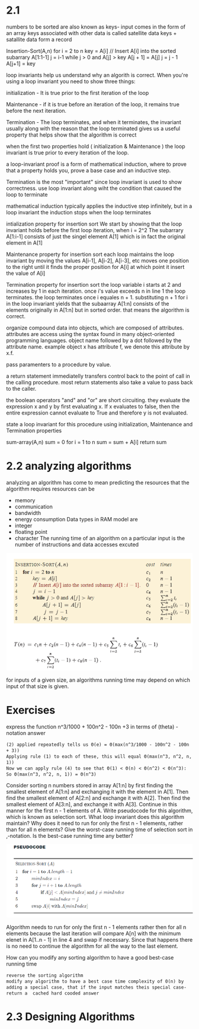 # 2.1
numbers to be sorted are also known as keys-
input comes in the form of an array
keys associated with other data is called satellite data
keys + satallite data form a record

Insertion-Sort(A,n)
for i = 2 to n
    key = A[i]
    // Insert A[i] into the sorted subarrary A[1:1-1]
    j = i-1
    while j > 0 and A[j] > key
        A[j + 1] = A[j]
        j = j - 1
        A[j+1] = key

loop invariants help us understand why an algorith is correct. When you're using a loop invariant you need to show three things:

initialization - It is true prior to the first iteration of the loop

Maintenance - if it is true before an iteration of the loop, it remains true before the next iteration.

Termination - The loop terminates, and when it terminates, the invariant usually along with the reason that the loop terminated gives us a useful property that helps show that the algorithm is correct 

when the first two properties hold ( initialization & Maintenance ) the loop invariant is true prior to every iteration of the loop. 

a loop-invariant proof is a form of mathematical induction, where to prove that a property holds you, prove a base case and an inductive step. 

Termination is the most "important" since loop invariant is used to show correctness. use loop invariant along wiht the condition that caused the loop to terminate 

mathematical induction typically applies the inductive step infinitely, but in a loop invariant the induction stops when the loop terminates

intialization property for insertion sort
We start  by showing  that the loop  invariant  holds  before  the first 
loop iteration, when i = 2^2 The subarrary A[1:i-1] consists of just the singel element A[1] which is in fact the original element in A[1]

Maintenance property for insertion sort 
each loop maintains the loop invariant by moving the values 
A[i-1], A[i-2], A[i-3], etc moves one position to the right until it finds the proper position for A[i] at which point it insert the value of A[i]

Termination property for insertion sort
the loop variable i starts at 2 and increases by 1 in each iteration. once i's value exceeds n in line 1 the loop terminates. 
the loop terminates once i equales n + 1. substituting n + 1 for i  in the loop invariant yields that the subaarray A[1:n] consists of the elements originally in A[1:n] but in sorted order. that means the algorithm is correct.

organize compound data into objects, which are composed of attributes.
attributes are access using the syntax found in many object-oriented programming languages. object name followed by a dot followed by the attribute name. example object x has attribute f, we denote this attribute by x.f.

pass paramenters to a procedure by value.

a return statement immediatelly transfers control back to the point of call in the calling procedure. most return statements also take a value to pass back to the caller. 

the boolean operators "and" and "or" are short circuiting. they evaluate the expression x and y by first evaluating x. If x evaluates to false, then the entire expression cannot evaluate to True and therefore y is not evaluated. 

state a loop invariant for this procedure using initialization, Maintenance and Termination properties

sum-array(A,n)
    sum = 0
    for i = 1 to n
        sum = sum + A[i]
    return sum

# 2.2 analyzing algorithms
 analyzing an algorithm has come to mean predicting the resources that the algorithm requires
resources can be
- memory
- communication 
- bandwidth
- energy consumption
Data types in RAM model are
- integer
- floating point
- character
The running time of an algorithm on a particular input is the number of instructions and data accesses excuted 

![alt text](image.png)

for inputs of a given size, an algorithms running time may depend on which input of that size is given. 

# Exercises
express the function n^3/1000 + 100n^2 - 100n +3 in terms of (theta) - notation 
answer 
 
 ```
 (2) applied repeatedly tells us Θ(e) = Θ(max(n^3/1000 - 100n^2 - 100n + 3))
 Applying rule (1) to each of these, this will equal Θ(max(n^3, n^2, n, 1))
 Now we can apply rule (4) to see that Θ(1) < Θ(n) < Θ(n^2) < Θ(n^3):
 So Θ(max(n^3, n^2, n, 1)) = Θ(n^3)
 ```

Consider sorting n  numbers stored in array A[1:n] by  first  finding  the  smallest element of A[1:n] and exchanging it with the element in A[1].  Then  find  the smallest element of  A[2:n] and exchange it with A[2].  Then  find  the  smallest element of A[3:n], and exchange it with A[3].  Continue in this manner for the first n - 1 elements of A.  Write pseudocode for this algorithm, which is known 
as selection sort.  What loop invariant does this algorithm maintain?  Why does  it 
need to run for only the first n - 1 elements, rather than for all n elements?  Give the worst-case  running  time of  selection  sort  in  ‚-notation.  Is  the  best-case  running  time any better?
 
![alt text](image-1.png)

Algorithm needs to run for only the first n - 1 elements rather then for all n elements because the last iteration will compare A[n] with the minimum elenet in A[1..n - 1] in line 4 and swap if necessary. Since that happens there is no need to continue the algorithm for all the way to the last element. 

How can you modify any sorting algorithm to have a good best-case running time
```
reverse the sorting algorithm
modify any algorithm to have a best case time complexity of 0(n) by adding a special case, that if the input matches theis special case- return a  cached hard cooded answer
```

# 2.3 Designing Algorithms 